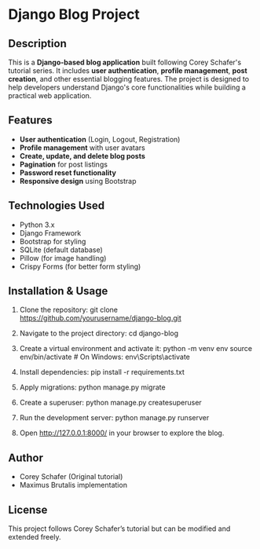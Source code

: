 # Django Blog Project

## Description
This is a **Django-based blog application** built following Corey Schafer's tutorial series. It includes **user authentication**, **profile management**, **post creation**, and other essential blogging features. The project is designed to help developers understand Django's core functionalities while building a practical web application.

## Features
- **User authentication** (Login, Logout, Registration)
- **Profile management** with user avatars
- **Create, update, and delete blog posts**
- **Pagination** for post listings
- **Password reset functionality**
- **Responsive design** using Bootstrap

## Technologies Used
- Python 3.x
- Django Framework
- Bootstrap for styling
- SQLite (default database)
- Pillow (for image handling)
- Crispy Forms (for better form styling)

## Installation & Usage
1. Clone the repository:
	git clone https://github.com/yourusername/django-blog.git
	
2. Navigate to the project directory:
	cd django-blog

3. Create a virtual environment and activate it:
	python -m venv env
	source env/bin/activate  # On Windows: env\Scripts\activate

4. Install dependencies:
	pip install -r requirements.txt

5. Apply migrations:
	python manage.py migrate

6. Create a superuser:
	python manage.py createsuperuser

7. Run the development server:
	python manage.py runserver

8. Open http://127.0.0.1:8000/ in your browser to explore the blog.

## Author
- Corey Schafer (Original tutorial)
- Maximus Brutalis implementation

## License
This project follows Corey Schafer’s tutorial but can be modified and extended freely.
